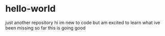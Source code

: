# hello-world
just another repository
hi im new to code but am excited to learn what ive been missing
so far this is going good
